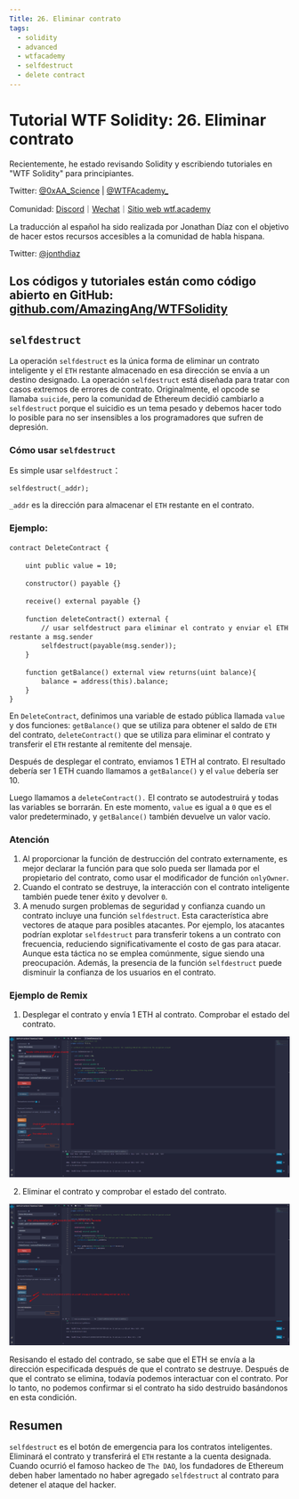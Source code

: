 ```yaml
---
Title: 26. Eliminar contrato
tags:
  - solidity
  - advanced
  - wtfacademy
  - selfdestruct
  - delete contract
---
```

# Tutorial WTF Solidity: 26. Eliminar contrato

Recientemente, he estado revisando Solidity y escribiendo tutoriales en "WTF Solidity" para principiantes.

Twitter: [@0xAA_Science](https://twitter.com/0xAA_Science) | [@WTFAcademy_](https://twitter.com/WTFAcademy_)

Comunidad: [Discord](https://discord.gg/5akcruXrsk)｜[Wechat](https://docs.google.com/forms/d/e/1FAIpQLSe4KGT8Sh6sJ7hedQRuIYirOoZK_85miz3dw7vA1-YjodgJ-A/viewform?usp=sf_link)｜[Sitio web wtf.academy](https://wtf.academy)

La traducción al español ha sido realizada por Jonathan Díaz con el objetivo de hacer estos recursos accesibles a la comunidad de habla hispana.

Twitter: [@jonthdiaz](https://twitter.com/jonthdiaz)

Los códigos y tutoriales están como código abierto en GitHub: [github.com/AmazingAng/WTFSolidity](https://github.com/AmazingAng/WTFSolidity)
---

## `selfdestruct`

La operación `selfdestruct` es la única forma de eliminar un contrato inteligente y el `ETH` restante almacenado en esa dirección se envía a un destino designado. La operación `selfdestruct` está diseñada para tratar con casos extremos de errores de contrato. Originalmente, el opcode se llamaba `suicide`, pero la comunidad de Ethereum decidió cambiarlo a `selfdestruct` porque el suicidio es un tema pesado y debemos hacer todo lo posible para no ser insensibles a los programadores que sufren de depresión.

### Cómo usar `selfdestruct`

Es simple usar `selfdestruct`：
```solidity
selfdestruct(_addr);
```

`_addr` es la dirección para almacenar el `ETH` restante en el contrato.

### Ejemplo:

```solidity
contract DeleteContract {

    uint public value = 10;

    constructor() payable {}

    receive() external payable {}

    function deleteContract() external {
        // usar selfdestruct para eliminar el contrato y enviar el ETH restante a msg.sender
        selfdestruct(payable(msg.sender));
    }

    function getBalance() external view returns(uint balance){
        balance = address(this).balance;
    }
}
```

En `DeleteContract`, definimos una variable de estado pública llamada `value` y dos funciones: `getBalance()` que se utiliza para obtener el saldo de `ETH` del contrato, `deleteContract()` que se utiliza para eliminar el contrato y transferir el `ETH` restante al remitente del mensaje.

Después de desplegar el contrato, enviamos 1 ETH al contrato. El resultado debería ser 1 ETH cuando llamamos a `getBalance()` y el `value` debería ser 10.

Luego llamamos a `deleteContract().` El contrato se autodestruirá y todas las variables se borrarán. En este momento, `value` es igual a `0` que es el valor predeterminado, y `getBalance()` también devuelve un valor vacío.

### Atención

1. Al proporcionar la función de destrucción del contrato externamente, es mejor declarar la función para que solo pueda ser llamada por el propietario del contrato, como usar el modificador de función `onlyOwner`.
2. Cuando el contrato se destruye, la interacción con el contrato inteligente también puede tener éxito y devolver `0`.
3. A menudo surgen problemas de seguridad y confianza cuando un contrato incluye una función `selfdestruct`. Esta característica abre vectores de ataque para posibles atacantes. Por ejemplo, los atacantes podrían explotar `selfdestruct` para transferir tokens a un contrato con frecuencia, reduciendo significativamente el costo de gas para atacar. Aunque esta táctica no se emplea comúnmente, sigue siendo una preocupación. Además, la presencia de la función `selfdestruct` puede disminuir la confianza de los usuarios en el contrato. 

### Ejemplo de Remix

1. Desplegar el contrato y envía 1 ETH al contrato. Comprobar el estado del contrato. 

![deployContract.png](./img/26-2.png)

2. Eliminar el contrato y comprobar el estado del contrato.

![deleteContract.png](./img/26-1.png)

Resisando el estado del contrado, se sabe que el ETH se envía a la dirección especificada después de que el contrato se destruye. Después de que el contrato se elimina, todavía podemos interactuar con el contrato. Por lo tanto, no podemos confirmar si el contrato ha sido destruido basándonos en esta condición.


## Resumen
`selfdestruct` es el botón de emergencia para los contratos inteligentes. Eliminará el contrato y transferirá el `ETH` restante a la cuenta designada. Cuando ocurrió el famoso hackeo de `The DAO`, los fundadores de Ethereum deben haber lamentado no haber agregado `selfdestruct` al contrato para detener el ataque del hacker.
